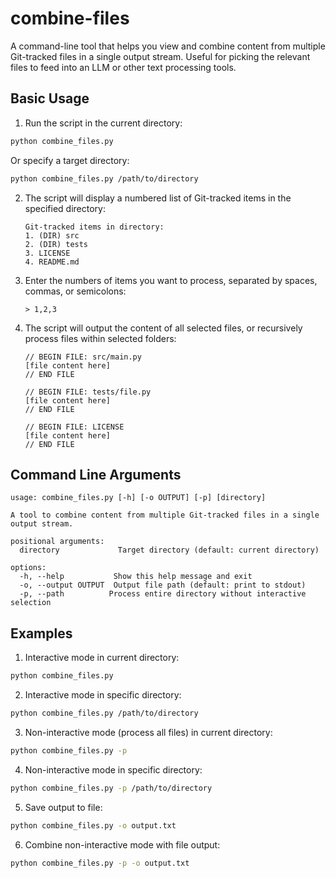 # combine-files
A command-line tool that helps you view and combine content from multiple Git-tracked files in a single output stream.
Useful for picking the relevant files to feed into an LLM or other text processing tools.

## Basic Usage

1. Run the script in the current directory:
```bash
python combine_files.py
```

Or specify a target directory:
```bash
python combine_files.py /path/to/directory
```

2. The script will display a numbered list of Git-tracked items in the specified directory:
   ```
   Git-tracked items in directory:
   1. (DIR) src
   2. (DIR) tests
   3. LICENSE
   4. README.md
   ```

3. Enter the numbers of items you want to process, separated by spaces, commas, or semicolons:
   ```
   > 1,2,3
   ```

4. The script will output the content of all selected files, or recursively process files within selected folders:
   ```
   // BEGIN FILE: src/main.py
   [file content here]
   // END FILE

   // BEGIN FILE: tests/file.py
   [file content here]
   // END FILE

   // BEGIN FILE: LICENSE
   [file content here]
   // END FILE
   ```

## Command Line Arguments

```
usage: combine_files.py [-h] [-o OUTPUT] [-p] [directory]

A tool to combine content from multiple Git-tracked files in a single output stream.

positional arguments:
  directory             Target directory (default: current directory)

options:
  -h, --help           Show this help message and exit
  -o, --output OUTPUT  Output file path (default: print to stdout)
  -p, --path          Process entire directory without interactive selection

```

## Examples

1. Interactive mode in current directory:
```bash
python combine_files.py
```

2. Interactive mode in specific directory:
```bash
python combine_files.py /path/to/directory
```

3. Non-interactive mode (process all files) in current directory:
```bash
python combine_files.py -p
```

4. Non-interactive mode in specific directory:
```bash
python combine_files.py -p /path/to/directory
```

5. Save output to file:
```bash
python combine_files.py -o output.txt
```

6. Combine non-interactive mode with file output:
```bash
python combine_files.py -p -o output.txt
```

